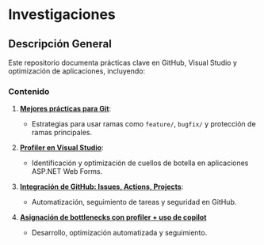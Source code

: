 # Investigaciones
## Descripción General
Este repositorio documenta prácticas clave en GitHub, Visual Studio y optimización de aplicaciones, incluyendo:

### Contenido

1. **[Mejores prácticas para Git](https://github.com/Danielammmm/Mejores-Pr-cticas-para-branches/tree/main)**:
   - Estrategias para usar ramas como `feature/`, `bugfix/` y protección de ramas principales.

2. **[Profiler en Visual Studio](https://github.com/Danielammmm/ProfilerDemo)**:
   - Identificación y optimización de cuellos de botella en aplicaciones ASP.NET Web Forms.

3. **[Integración de GitHub: Issues, Actions, Projects](https://github.com/Danielammmm/Actions_Repo/tree/main?tab=readme-ov-file)**:
   - Automatización, seguimiento de tareas y seguridad en GitHub.
4. **[Asignación de bottlenecks con profiler + uso de copilot](https://github.com/Danielammmm/Bottleknecks-Copilot)**
   - Desarrollo, optimización automatizada y seguimiento. 


